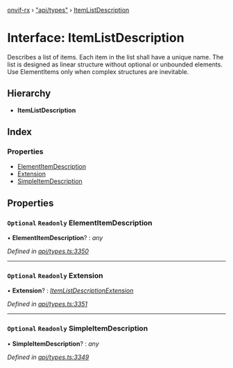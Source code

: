 [onvif-rx](../README.md) › ["api/types"](../modules/_api_types_.md) › [ItemListDescription](_api_types_.itemlistdescription.md)

# Interface: ItemListDescription

Describes a list of items. Each item in the list shall have a unique name.
			The list is designed as linear structure without optional or unbounded elements.
			Use ElementItems only when complex structures are inevitable.

## Hierarchy

* **ItemListDescription**

## Index

### Properties

* [ElementItemDescription](_api_types_.itemlistdescription.md#optional-readonly-elementitemdescription)
* [Extension](_api_types_.itemlistdescription.md#optional-readonly-extension)
* [SimpleItemDescription](_api_types_.itemlistdescription.md#optional-readonly-simpleitemdescription)

## Properties

### `Optional` `Readonly` ElementItemDescription

• **ElementItemDescription**? : *any*

*Defined in [api/types.ts:3350](https://github.com/patrickmichalina/onvif-rx/blob/3e9b152/src/api/types.ts#L3350)*

___

### `Optional` `Readonly` Extension

• **Extension**? : *[ItemListDescriptionExtension](_api_types_.itemlistdescriptionextension.md)*

*Defined in [api/types.ts:3351](https://github.com/patrickmichalina/onvif-rx/blob/3e9b152/src/api/types.ts#L3351)*

___

### `Optional` `Readonly` SimpleItemDescription

• **SimpleItemDescription**? : *any*

*Defined in [api/types.ts:3349](https://github.com/patrickmichalina/onvif-rx/blob/3e9b152/src/api/types.ts#L3349)*
